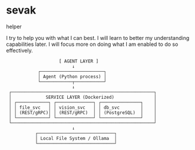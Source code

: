 # sevak
helper

I try to help you with what I can best.
I will learn to better my understanding capabilities later.
I will focus more on doing what I am enabled to do so effectively.


                        [ AGENT LAYER ]
                             ↓
                ┌────────────────────────┐
                │ Agent (Python process) │
                └────────────┬───────────┘
                             ↓
     ┌──────────────────────────────────────────────────────┐
     │             SERVICE LAYER (Dockerized)               │
     │ ┌────────────┐ ┌──────────────┐ ┌───────────────┐    │
     │ │ file_svc   │ │ vision_svc   │ │ db_svc        │    │
     │ │ (REST/gRPC)│ │ (REST/gRPC)  │ │ (PostgreSQL)  │    │
     │ └────────────┘ └──────────────┘ └───────────────┘    │
     └──────────────────────────────────────────────────────┘
                             ↓
               ┌─────────────────────────────┐
               │ Local File System / Ollama  │
               └─────────────────────────────┘

